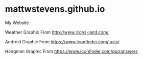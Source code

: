 # mattwstevens.github.io
My Website


Weather Graphic From http://www.icons-land.com/

Android Graphic From https://www.iconfinder.com/justui

Hangman Graphic From https://www.iconfinder.com/quizanswers
